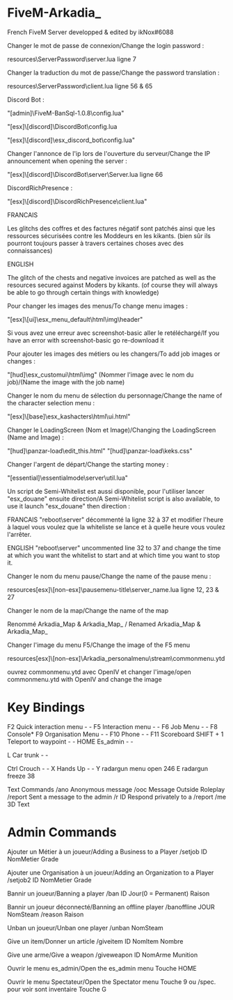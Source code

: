 # FiveM-Arkadia_

French FiveM Server developped & edited by ikNox#6088

Changer le mot de passe de connexion/Change the login password :

resources\ServerPassword\server.lua ligne 7

Changer la traduction du mot de passe/Change the password translation :

resources\ServerPassword\client.lua ligne 56 & 65

Discord Bot :

"[admin]\FiveM-BanSql-1.0.8\config.lua"

"[esx]\\[discord]\DiscordBot\config.lua

"[esx]\\[discord]\esx_discord_bot\config.lua"

Changer l'annonce de l'ip lors de l'ouverture du serveur/Change the IP announcement when opening the server :

"[esx]\\[discord]\DiscordBot\server\Server.lua ligne 66

DiscordRichPresence :

"[esx]\\[discord]\DiscordRichPresence\client.lua"

FRANCAIS

Les glitchs des coffres et des factures négatif sont patchés ainsi que les ressources sécurisées contre les Moddeurs en les kikants.
(bien sûr ils pourront toujours passer à travers certaines choses avec des connaissances)

ENGLISH

The glitch of the chests and negative invoices are patched as well as the resources secured against Moders by kikants.
(of course they will always be able to go through certain things with knowledge)

Pour changer les images des menus/To change menu images :

"[esx]\\[ui]\esx_menu_default\html\img\header"

Si vous avez une erreur avec screenshot-basic aller le retéléchargé/If you have an error with screenshot-basic go re-download it

Pour ajouter les images des métiers ou les changers/To add job images or changes :

"[hud]\esx_customui\html\img" (Nommer l'image avec le nom du job)/(Name the image with the job name)

Changer le nom du menu de sélection du personnage/Change the name of the character selection menu :

"[esx]\\[base]\esx_kashacters\html\ui.html"

Changer le LoadingScreen (Nom et Image)/Changing the LoadingScreen (Name and Image) : 

"[hud]\panzar-load\edit_this.html"
"[hud]\panzar-load\keks.css"

Changer l'argent de départ/Change the starting money :

"[essential]\essentialmode\server\util.lua"

Un script de Semi-Whitelist est aussi disponible, pour l'utiliser lancer "esx_douane" ensuite direction/A Semi-Whitelist script is also available, to use it launch "esx_douane" then direction :

FRANCAIS
"reboot\server" décommenté la ligne 32 à 37 et modifier l'heure à laquel vous voulez que la whiteliste se lance et à quelle heure vous voulez l'arrêter.

ENGLISH
"reboot\server" uncommented line 32 to 37 and change the time at which you want the whitelist to start and at which time you want to stop it.

Changer le nom du menu pause/Change the name of the pause menu :

resources\[esx]\\[non-esx]\pausemenu-title\server_name.lua ligne 12, 23 & 27

Changer le nom de la map/Change the name of the map

Renommé Arkadia_Map & Arkadia_Map_ / Renamed Arkadia_Map & Arkadia_Map_

Changer l'image du menu F5/Change the image of the F5 menu

resources\[esx]\\[non-esx]\Arkadia_personalmenu\stream\commonmenu.ytd

ouvrez commonmenu.ytd avec OpenIV et changer l'image/open commonmenu.ytd with OpenIV and change the image

# Key Bindings
F2 Quick interaction menu - -
F5 Interaction menu - -
F6 Job Menu - -
F8 Console*
F9 Organisation Menu - -
F10 Phone - -
F11 Scoreboard
SHIFT + 1 Teleport to waypoint - -
HOME Es_admin - -

L Car trunk - -

Ctrl Crouch - -
X Hands Up - -
Y radargun menu open 246
E radargun freeze 38

Text Commands
/ano Anonymous message
/ooc Message Outside Roleplay
/report Sent a message to the admin
/r ID Respond privately to a /report
/me 3D Text

# Admin Commands

Ajouter un Métier à un joueur/Adding a Business to a Player
/setjob ID NomMetier Grade

Ajouter une Organisation à un joueur/Adding an Organization to a Player
/setjob2 ID NomMetier Grade

Bannir un joueur/Banning a player
/ban ID Jour(0 = Permanent) Raison

Bannir un joueur déconnecté/Banning an offline player
/banoffline JOUR NomSteam
/reason Raison

Unban un joueur/Unban one player
/unban NomSteam

Give un item/Donner un article
/giveitem ID NomItem Nombre

Give une arme/Give a weapon
/giveweapon ID NomArme Munition

Ouvrir le menu es_admin/Open the es_admin menu
Touche HOME

Ouvrir le menu Spectateur/Open the Spectator menu
Touche 9 ou /spec.
pour voir sont inventaire Touche G
